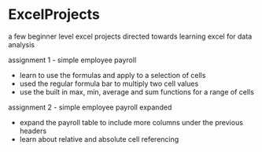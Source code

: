 # ExcelProjects
a few beginner level excel projects directed towards learning excel for data analysis

assignment 1 - simple employee payroll
- learn to use the formulas and apply to a selection of cells
- used the regular formula bar to multiply two cell values
- use the built in max, min, average and sum functions for a range of cells

assignment 2 - simple employee payroll expanded
- expand the payroll table to include more columns under the previous headers
- learn about relative and absolute cell referencing

